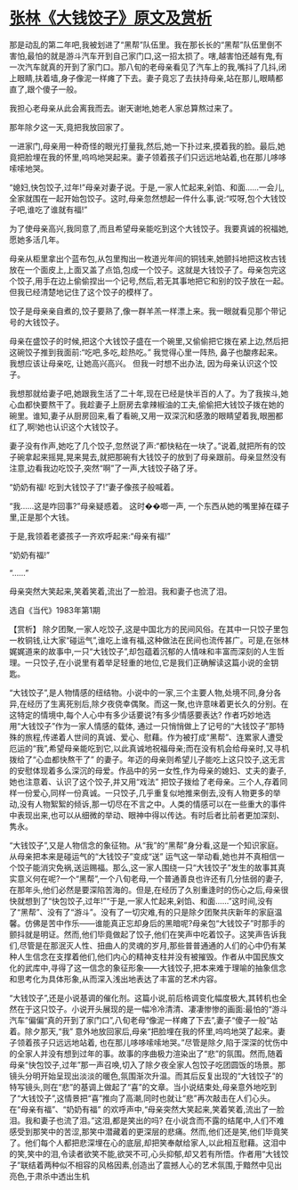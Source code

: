 # [张林《大钱饺子》原文及赏析](https://www.vrrw.net/wx/15326.html)

那是动乱的第二年吧,我被划进了“黑帮”队伍里。我在那长长的“黑帮”队伍里倒不害怕,最怕的就是游斗汽车开到自己家门口,这一招太损了。嗐,越害怕还越有鬼,有一次汽车就真的开到了家门口。那八旬的老母亲看见了汽车上的我,嘴抖了几抖,闭上眼睛,扶着墙,身子像泥一样瘫了下去。妻子竟忘了去扶持母亲,站在那儿,眼睛都直了,跟个傻子一般。

我担心老母亲从此会离我而去。谢天谢地,她老人家总算熬过来了。

那年除夕这一天,竟把我放回家了。

一进家门,母亲用一种奇怪的眼光打量我,然后,她一下扑过来,摸着我的脸。最后,她竟把脸埋在我的怀里,呜呜地哭起来。妻子领着孩子们只远远地站着,也在那儿哆哆嗦嗦地哭。

“媳妇,快包饺子,过年!”母亲对妻子说。于是,一家人忙起来,剁馅、和面……一会儿,全家就围在一起开始包饺子。这时,母亲忽然想起一件什么事,说:“哎呀,包个大钱饺子吧,谁吃了谁就有福!”

为了使母亲高兴,我同意了,而且希望母亲能吃到这个大钱饺子。我要真诚的祝福她,愿她多活几年。

母亲从柜里拿出个蓝布包,从包里掏出一枚道光年间的铜钱来,她颤抖地把这枚古钱放在一个面皮上,上面又盖了点馅,包成一个饺子。这就是大钱饺子了。母亲包完这个饺子,用手在边上偷偷捏出一个记号,然后,若无其事地把它和别的饺子放在一起。但我已经清楚地记住了这个饺子的模样了。

饺子是母亲亲自煮的,饺子要熟了,像一群羊羔一样漂上来。我一眼就看见那个带记号的大钱饺子。

母亲在盛饺子的时候,把这个大钱饺子盛在一个碗里,又偷偷把它拨在紧上边,然后把这碗饺子推到我面前:“吃吧,多吃,趁热吃。” 我觉得心里一阵热, 鼻子也酸疼起来。我想应该让母亲吃, 让她高兴高兴。 但我一时想不出办法, 因为母亲认识这个饺子。

我想那就给妻子吧,她跟我生活了二十年,现在已经是快半百的人了。为了我挨斗,她心血都快要熬干了。我趁妻子上厨房去拿辣椒油的工夫,偷偷把大钱饺子拨在她的碗里。谁知,妻子从厨房回来,看了看碗,又用一双深沉和感激的眼睛望着我,眼圈都红了,啊!她也认识这个大钱饺子。

妻子没有作声,她吃了几个饺子,忽然说了声:“都快粘在一块了。”说着,就把所有的饺子碗拿起来摇晃,晃来晃去,就把那碗有大钱饺子的放到了母亲跟前。母亲显然没有注意,边看我边吃饺子,突然“啊”了一声,大钱饺子硌了牙。

“奶奶有福! 吃到大钱饺子了!”妻子像孩子般喊着。

“我……这是咋回事?”母亲疑惑着。 这时��啷一声, 一个东西从她的嘴里掉在碟子里,正是那个大钱。

于是,我领着老婆孩子一齐欢呼起来:“母亲有福!”

“奶奶有福!”

“……”

母亲突然大笑起来,笑着笑着,流出了一脸泪。我和妻子也流了泪。

选自《当代》1983年第1期



【赏析】 除夕团聚,一家人吃饺子,这是中国北方的民间风俗。在其中一只饺子里包一枚铜钱,让大家“碰运气”,谁吃上谁有福,这种做法在民间也流传甚广。可是,在张林娓娓道来的故事中,一只“大钱饺子”,却包蕴着沉郁的人情味和丰富而深刻的人生哲理。一只饺子,在小说里有着举足轻重的地位,它是我们正确解读这篇小说的金钥匙。

“大钱饺子”,是人物情感的纽结物。小说中的一家,三个主要人物,处境不同,身分各异,在经历了生离死别后,除夕夜侥幸偶聚。而这一聚,也许意味着更长久的分别。在这特定的情境中,每个人心中有多少话要说?有多少情感要表达? 作者巧妙地选用“大钱饺子”作为一家人情感的载体, 通过一只悄悄做上了记号的“大钱饺子”那特殊的旅程,传递着人世间的真诚、爱心、慰藉。作为被打成“黑帮”、连累家人遭受厄运的“我”,希望母亲能吃到它,以此真诚地祝福母亲;而在没有机会给母亲时,又寻机拨给了“心血都快熬干了” 的妻子。年迈的母亲则希望儿子能吃上这只饺子,这无言的安慰体现着多么深沉的母爱。作品中的另一女性,作为母亲的媳妇、丈夫的妻子,她也注意着、认识了这个饺子,并又用“戏法” 把饺子拨给了老母亲。三个人,存着同样一份爱心,同样一份真诚。一只饺子,几乎重复似地推来倒去,没有人物更多的举动,没有人物絮絮的倾诉,那一切尽在不言之中。人类的情感可以在一些重大的事件中表现出来,也可以从细微的举动、眼神中得以传达。有时后者比前者更加深刻、隽永。

“大钱饺子”,又是人物信念的象征物。从“我”的“黑帮”身分看,这是一个知识家庭。从母亲把本来是碰运气的“大钱饺子”变成“送” 运气这一举动看,她也并不真相信一个饺子能消灾免祸,送运赐福。那么,这一家人围绕一只“大钱饺子”发生的故事其真实意义何在呢?一个“黑帮”,一个八旬老母,一个普通善良也许还有几分怯弱的妻子,在那年头,他们必然是要深陷苦海的。但是,在经历了久别重逢时的伤心之后,母亲很快就想到了“快包饺子,过年!”“于是,一家人忙起来,剁馅、和面……”这时间,没有了“黑帮”、没有了“游斗”。没有了一切灾难,有的只是除夕团聚共庆新年的家庭温馨。仿佛是苦中作乐——谁能真正忘却身后的黑暗呢?母亲包“大钱饺子”时那手的颤抖就是明证。然而,他们毕竟做起了饺子,他们在笑声中吃着饺子。这笑声告诉我们,尽管是在那泯灭人性、扭曲人的灵魂的岁月,那些普普通通的人们的心中仍有某种人生信念在支撑着他们,他们内心的精神支柱并没有被摧毁。作者从中国民族文化的武库中,寻得了这一信念的象征形象——大钱饺子,把本来难于理喻的抽象信念和思考化为具体形象,从而深入浅出地表达了丰富的艺术内容。

“大钱饺子”,还是小说基调的催化剂。这篇小说,前后格调变化幅度极大,其转机也全然在于这只饺子。小说开头展现的是一幅冷冷清清、凄凄惨惨的画面:最怕的“游斗汽车”偏偏“真的开到了家门口”,八旬老母“像泥一样瘫了下去”,妻子“傻子一般”站着。除夕那天,“我” 意外地放回家后,母亲“把脸埋在我的怀里,呜呜地哭了起来。妻子领着孩子只远远地站着, 也在那儿哆哆嗦嗦地哭。”尽管是除夕,陷于深深的忧伤中的全家人并没有想到过年的事。故事的序曲极力渲染出了“悲”的氛围。然而,随着母亲“快包饺子,过年”那一声召唤,切入了除夕夜全家人包饺子吃团圆饭的场景。那镜头分明开始呈现出淡淡的暖色,氛围渐次升温。而其后反复出现的“大钱饺子”的特写镜头,则在“悲”的基调上做起了“喜”的文章。当小说结束处,母亲意外地吃到了“大钱饺子”,这情景把“喜”推向了高潮,同时也就让“悲”再次敲击在人们心头。在“母亲有福”、“奶奶有福” 的欢呼声中,“母亲突然大笑起来,笑着笑着,流出了一脸泪。我和妻子也流了泪。”这泪,都是笑出的吗? 在小说含而不露的结尾中,人们不难感受到那笑中的苦涩,那笑中潜藏着的更深层的悲痛。然而,他们还是笑,他们毕竟笑了。他们每个人都把悲深埋在心的底层,却把笑奉献给家人,以此相互慰藉。这泪中的笑,笑中的泪,令读者欲笑不能,欲哭不可,心头抑郁,却又若有所悟。作者用“大钱饺子”联结着两种似不相容的风格因素,创造出了震撼人心的艺术氛围,于黯然中见出亮色,于肃杀中透出生机

